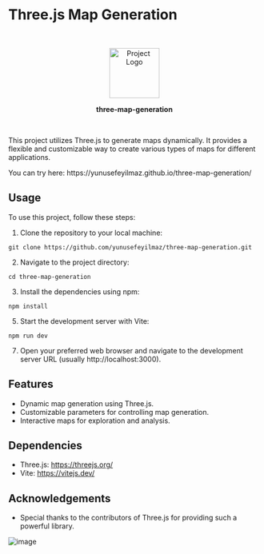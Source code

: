 # Three.js Map Generation
<br>
  <p align="center">
  <img src="https://github.com/yunusefeyilmaz/three-map-generation/assets/89478740/acafcb47-3b06-470d-918c-375b880e84a7" alt="Project Logo" width="100" height="100">
</p>
<p align="center">
  <b>three-map-generation</b>
</p>
<br>

This project utilizes Three.js to generate maps dynamically. It provides a flexible and customizable way to create various types of maps for different applications.
<p>You can try here: https://yunusefeyilmaz.github.io/three-map-generation/</p>

## Usage

To use this project, follow these steps:

1. Clone the repository to your local machine:
```
git clone https://github.com/yunusefeyilmaz/three-map-generation.git
```
2. Navigate to the project directory:
```
cd three-map-generation
```
3. Install the dependencies using npm:
```
npm install
```
5. Start the development server with Vite:
```
npm run dev
```
7. Open your preferred web browser and navigate to the development server URL (usually http://localhost:3000).

## Features

- Dynamic map generation using Three.js.
- Customizable parameters for controlling map generation.
- Interactive maps for exploration and analysis.

## Dependencies

- Three.js: https://threejs.org/
- Vite: https://vitejs.dev/

## Acknowledgements

- Special thanks to the contributors of Three.js for providing such a powerful library.

![image](https://github.com/yunusefeyilmaz/three-map-generation/assets/89478740/d4e8a4d7-23b2-43a2-afb0-5378e8941253)
